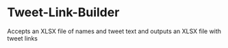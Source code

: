 # Tweet-Link-Builder
Accepts an XLSX file of names and tweet text and outputs an XLSX file with tweet links
